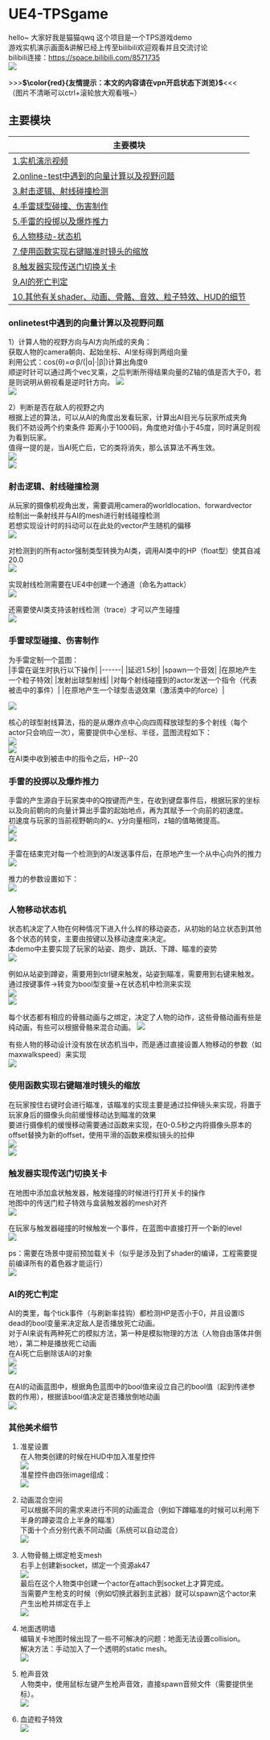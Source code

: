 # UE4-TPSgame  

hello~ 大家好我是猫猫qwq  这个项目是一个TPS游戏demo  
游戏实机演示画面&讲解已经上传至bilibili欢迎观看并且交流讨论  
bilibili连接：https://space.bilibili.com/8571735  
![](https://github.com/Neko-yc/UE4-TPSgame/blob/main/otherimage/%E4%B8%BB%E9%A1%B5.png)  


\>\>\>**$\color{red}{友情提示：本文的内容请在vpn开启状态下浏览}$**<<<  
（图片不清晰可以ctrl+滚轮放大观看哦~）  


## 主要模块
|主要模块|
|------|
|[1.实机演示视频](#Update)  |
|[2.online-test中遇到的向量计算以及视野问题](#onlinetest中遇到的向量计算以及视野问题) |
|[3.射击逻辑、射线碰撞检测](#射击逻辑射线碰撞检测)   |
|[4.手雷球型碰撞、伤害制作](#手雷球型碰撞伤害制作)   |
|[5.手雷的投掷以及爆炸推力](#手雷的投掷以及爆炸推力)   |
|[6.人物移动-状态机](#人物移动状态机)   |
|[7.使用函数实现右键瞄准时镜头的缩放](#使用函数实现右键瞄准时镜头的缩放)   |
|[8.触发器实现传送门切换关卡](#触发器实现传送门切换关卡)   |
|[9.AI的死亡判定](#AI的死亡判定)   |
|[10.其他有关shader、动画、骨骼、音效、粒子特效、HUD的细节](#其他美术细节)   |



### onlinetest中遇到的向量计算以及视野问题
1）计算人物的视野方向与AI方向所成的夹角：  
获取人物的camera朝向、起始坐标、AI坐标得到两组向量  
利用公式：cos(θ)=α·β/(|α|·|β|)计算出角度θ  
顺逆时针可以通过两个vec叉乘，之后判断所得结果向量的Z轴的值是否大于0，若是则说明从俯视看是逆时针方向。 
![](https://github.com/Neko-yc/UE4-TPSgame/blob/main/Image-%E9%9D%A2%E8%AF%95%E4%B8%AD%E9%81%87%E5%88%B0%E7%9A%84%E5%90%91%E9%87%8F%E8%AE%A1%E7%AE%97%E4%BB%A5%E5%8F%8A%E8%A7%86%E9%87%8E%E9%97%AE%E9%A2%98/%E8%AE%A1%E7%AE%97%E5%90%91%E9%87%8F%E5%B1%95%E7%A4%BA.png)  
![](https://github.com/Neko-yc/UE4-TPSgame/blob/main/Image-%E9%9D%A2%E8%AF%95%E4%B8%AD%E9%81%87%E5%88%B0%E7%9A%84%E5%90%91%E9%87%8F%E8%AE%A1%E7%AE%97%E4%BB%A5%E5%8F%8A%E8%A7%86%E9%87%8E%E9%97%AE%E9%A2%98/%E8%AE%A1%E7%AE%97%E5%90%91%E9%87%8F.png)  
  
2）判断是否在敌人的视野之内  
根据上述的算法，可以从AI的角度出发看玩家，计算出AI目光与玩家所成夹角  
我们不妨设两个约束条件 距离小于1000码，角度绝对值小于45度，同时满足则视为看到玩家。  
值得一提的是，当AI死亡后，它的类将消失，那么该算法不再生效。  
![](https://github.com/Neko-yc/UE4-TPSgame/blob/main/Image-%E9%9D%A2%E8%AF%95%E4%B8%AD%E9%81%87%E5%88%B0%E7%9A%84%E5%90%91%E9%87%8F%E8%AE%A1%E7%AE%97%E4%BB%A5%E5%8F%8A%E8%A7%86%E9%87%8E%E9%97%AE%E9%A2%98/%E5%88%A4%E6%96%AD%E6%98%AF%E5%90%A6%E5%9C%A8%E6%95%8C%E4%BA%BA%E8%A7%86%E9%87%8E%E4%B9%8B%E5%86%85%E5%B1%95%E7%A4%BA.png)  
![](https://github.com/Neko-yc/UE4-TPSgame/blob/main/Image-%E9%9D%A2%E8%AF%95%E4%B8%AD%E9%81%87%E5%88%B0%E7%9A%84%E5%90%91%E9%87%8F%E8%AE%A1%E7%AE%97%E4%BB%A5%E5%8F%8A%E8%A7%86%E9%87%8E%E9%97%AE%E9%A2%98/%E5%88%A4%E6%96%AD%E6%98%AF%E5%90%A6%E5%9C%A8%E6%95%8C%E4%BA%BA%E7%9A%84%E8%A7%86%E9%87%8E%E4%B9%8B%E5%86%85.png)  
### 射击逻辑、射线碰撞检测  
从玩家的摄像机视角出发，需要调用camera的worldlocation、forwardvector  
绘制出一条射线并与AI的mesh进行射线碰撞检测  
若想实现设计时的抖动可以在此处的vector产生随机的偏移  
![](https://github.com/Neko-yc/UE4-TPSgame/blob/main/%E5%B0%84%E7%BA%BF%E6%A3%80%E6%B5%8B/%E5%B0%84%E7%BA%BF%E6%A3%80%E6%B5%8B%E5%B1%95%E7%A4%BA.png)  
  
对检测到的所有actor强制类型转换为AI类，调用AI类中的HP（float型）使其自减20.0  
![](https://github.com/Neko-yc/UE4-TPSgame/blob/main/%E5%B0%84%E7%BA%BF%E6%A3%80%E6%B5%8B/%E5%B0%84%E7%BA%BF%E6%A3%80%E6%B5%8B.png)  
  
实现射线检测需要在UE4中创建一个通道（命名为attack）  
![](https://github.com/Neko-yc/UE4-TPSgame/blob/main/%E5%B0%84%E7%BA%BF%E6%A3%80%E6%B5%8B/%E5%88%9B%E5%BB%BA%E9%80%9A%E9%81%93.png)  
  
还需要使AI类支持该射线检测（trace）才可以产生碰撞  
![](https://github.com/Neko-yc/UE4-TPSgame/blob/main/%E5%B0%84%E7%BA%BF%E6%A3%80%E6%B5%8B/%E5%93%8D%E5%BA%94%E6%A3%80%E6%B5%8B.png)  

### 手雷球型碰撞、伤害制作  
为手雷定制一个蓝图：  
|手雷在诞生时执行以下操作|
|------|
|延迟1.5秒|
|spawn一个音效|
|在原地产生一个粒子特效|
|发射出球型射线|
|对每个射线碰撞到的actor发送一个指令（代表被击中的事件）|
|在原地产生一个球型击退效果（激活类中的force）|

![](https://github.com/Neko-yc/UE4-TPSgame/blob/main/%E6%89%8B%E9%9B%B7%E5%88%B6%E4%BD%9C/%E6%89%8B%E9%9B%B7%E5%B1%95%E7%A4%BA.png)    
  
核心的球型射线算法，指的是从爆炸点中心向四周释放球型的多个射线（每个actor只会响应一次），需要提供中心坐标、半径，蓝图流程如下：  
![](https://github.com/Neko-yc/UE4-TPSgame/blob/main/%E6%89%8B%E9%9B%B7%E5%88%B6%E4%BD%9C/%E6%89%8B%E9%9B%B7%E8%93%9D%E5%9B%BE1.png)    
![](https://github.com/Neko-yc/UE4-TPSgame/blob/main/%E6%89%8B%E9%9B%B7%E5%88%B6%E4%BD%9C/%E6%89%8B%E9%9B%B7%E8%93%9D%E5%9B%BE2.png)    
在AI类中收到被击中的指令之后，HP--20   

### 手雷的投掷以及爆炸推力   
手雷的产生源自于玩家类中的Q按键而产生，在收到键盘事件后，根据玩家的坐标以及向前朝向的向量计算出手雷的起始地点，再为其赋予一个向前的初速度。  
初速度与玩家的当前视野朝向的x、y分向量相同，z轴的值略微提高。  
![](https://github.com/Neko-yc/UE4-TPSgame/blob/main/%E6%89%8B%E9%9B%B7%E7%9A%84%E6%8A%95%E6%8E%B7%E4%BB%A5%E5%8F%8A%E7%88%86%E7%82%B8%E6%8E%A8%E5%8A%9B/%E6%8A%95%E6%8E%B7%E8%93%9D%E5%9B%BE.png)    
![](https://github.com/Neko-yc/UE4-TPSgame/blob/main/%E6%89%8B%E9%9B%B7%E7%9A%84%E6%8A%95%E6%8E%B7%E4%BB%A5%E5%8F%8A%E7%88%86%E7%82%B8%E6%8E%A8%E5%8A%9B/%E6%8A%95%E6%8E%B7%E8%93%9D%E5%9B%BE.png)    
  
手雷在结束完对每一个检测到的AI发送事件后，在原地产生一个从中心向外的推力  
![](https://github.com/Neko-yc/UE4-TPSgame/blob/main/%E6%89%8B%E9%9B%B7%E7%9A%84%E6%8A%95%E6%8E%B7%E4%BB%A5%E5%8F%8A%E7%88%86%E7%82%B8%E6%8E%A8%E5%8A%9B/%E7%88%86%E7%82%B8%E6%8E%A8%E5%8A%9B%E8%93%9D%E5%9B%BE.png)  
  
推力的参数设置如下：  
![](https://github.com/Neko-yc/UE4-TPSgame/blob/main/%E6%89%8B%E9%9B%B7%E7%9A%84%E6%8A%95%E6%8E%B7%E4%BB%A5%E5%8F%8A%E7%88%86%E7%82%B8%E6%8E%A8%E5%8A%9B/%E6%8E%A8%E5%8A%9B%E5%8F%82%E6%95%B0.png)  

### 人物移动状态机    
状态机决定了人物在何种情况下进入什么样的移动姿态，从初始的站立状态到其他各个状态的转变，主要由按键以及移动速度来决定。  
本demo中主要实现了玩家的站姿、跑步、跳跃、下蹲、瞄准的姿势  
![](https://github.com/Neko-yc/UE4-TPSgame/blob/main/%E4%BA%BA%E7%89%A9%E7%A7%BB%E5%8A%A8%E7%8A%B6%E6%80%81%E6%9C%BA/%E7%8A%B6%E6%80%81%E6%9C%BA%E8%93%9D%E5%9B%BE.png)  
  
例如从站姿到蹲姿，需要用到ctrl键来触发，站姿到瞄准，需要用到右键来触发。  
通过按键事件->转变为bool型变量->在状态机中检测来实现  
![](https://github.com/Neko-yc/UE4-TPSgame/blob/main/%E4%BA%BA%E7%89%A9%E7%A7%BB%E5%8A%A8%E7%8A%B6%E6%80%81%E6%9C%BA/%E7%8A%B6%E6%80%81%E8%B7%B3%E8%BD%ACnew.png)  
![](https://github.com/Neko-yc/UE4-TPSgame/blob/main/%E4%BA%BA%E7%89%A9%E7%A7%BB%E5%8A%A8%E7%8A%B6%E6%80%81%E6%9C%BA/%E7%8A%B6%E6%80%81%E8%B7%B3%E8%BD%AC2.png)  
  
每个状态都有相应的骨骼动画与之绑定，决定了人物的动作，这些骨骼动画有些是纯动画，有些可以根据骨骼来混合动画。
![](https://github.com/Neko-yc/UE4-TPSgame/blob/main/%E4%BA%BA%E7%89%A9%E7%A7%BB%E5%8A%A8%E7%8A%B6%E6%80%81%E6%9C%BA/%E6%B7%B7%E5%90%88%E5%8A%A8%E7%94%BB.png)  
  
有些人物的移动设计没有放在状态机当中，而是通过直接设置人物移动的参数（如maxwalkspeed）来实现  
![](https://github.com/Neko-yc/UE4-TPSgame/blob/main/%E4%BA%BA%E7%89%A9%E7%A7%BB%E5%8A%A8%E7%8A%B6%E6%80%81%E6%9C%BA/%E8%B7%91%E6%AD%A5.png)  

### 使用函数实现右键瞄准时镜头的缩放  
在玩家按住右键时会进行瞄准，该瞄准的实现主要是通过拉伸镜头来实现，将置于玩家身后的摄像头向前缓慢移动达到瞄准的效果  
要进行摄像机的缓慢移动需要通过函数来实现，在0-0.5秒之内将摄像头原本的offset替换为新的offset，使用平滑的函数来模拟镜头的拉伸  
![](https://github.com/Neko-yc/UE4-TPSgame/blob/main/%E4%BD%BF%E7%94%A8%E5%87%BD%E6%95%B0%E5%AE%9E%E7%8E%B0%E5%8F%B3%E9%94%AE%E7%9E%84%E5%87%86%E6%97%B6%E9%95%9C%E5%A4%B4%E7%9A%84%E7%BC%A9%E6%94%BE/%E7%9E%84%E5%87%86%E5%87%BD%E6%95%B0.png)  
![](https://github.com/Neko-yc/UE4-TPSgame/blob/main/%E4%BD%BF%E7%94%A8%E5%87%BD%E6%95%B0%E5%AE%9E%E7%8E%B0%E5%8F%B3%E9%94%AE%E7%9E%84%E5%87%86%E6%97%B6%E9%95%9C%E5%A4%B4%E7%9A%84%E7%BC%A9%E6%94%BE/%E7%9E%84%E5%87%86%E8%93%9D%E5%9B%BE.png)  

### 触发器实现传送门切换关卡  
在地图中添加盒状触发器，触发碰撞的时候进行打开关卡的操作  
地图中的传送门粒子特效与盒装触发器的mesh对齐  
![](https://github.com/Neko-yc/UE4-TPSgame/blob/main/%E8%A7%A6%E5%8F%91%E5%99%A8%E5%AE%9E%E7%8E%B0%E4%BC%A0%E9%80%81%E9%97%A8%E5%88%87%E6%8D%A2%E5%85%B3%E5%8D%A1/%E8%A7%A6%E5%8F%91%E5%99%A8%E5%B1%95%E7%A4%BA.png)  
  
在玩家与触发器碰撞的时候触发一个事件，在蓝图中直接打开一个新的level  
![](https://github.com/Neko-yc/UE4-TPSgame/blob/main/%E8%A7%A6%E5%8F%91%E5%99%A8%E5%AE%9E%E7%8E%B0%E4%BC%A0%E9%80%81%E9%97%A8%E5%88%87%E6%8D%A2%E5%85%B3%E5%8D%A1/%E8%A7%A6%E5%8F%91%E5%99%A8%E8%93%9D%E5%9B%BE.png)  
  
ps：需要在场景中提前预加载关卡（似乎是涉及到了shader的编译，工程需要提前编译所有的着色器才能运行）  
![](https://github.com/Neko-yc/UE4-TPSgame/blob/main/%E8%A7%A6%E5%8F%91%E5%99%A8%E5%AE%9E%E7%8E%B0%E4%BC%A0%E9%80%81%E9%97%A8%E5%88%87%E6%8D%A2%E5%85%B3%E5%8D%A1/%E6%B7%BB%E5%8A%A0%E5%85%B3%E5%8D%A1.png)  

### AI的死亡判定  
AI的类里，每个tick事件（与刷新率挂钩）都检测HP是否小于0，并且设置IS dead的bool变量来决定敌人是否播放死亡动画。  
对于AI来说有两种死亡的模拟方法，第一种是模拟物理的方法（人物自由落体并倒地），第二种是播放死亡动画  
在AI死亡后删除该AI的对象  
![](https://github.com/Neko-yc/UE4-TPSgame/blob/main/AI%E7%9A%84%E6%AD%BB%E4%BA%A1%E5%88%A4%E5%AE%9A/%E5%B1%95%E7%A4%BA.png)  
![](https://github.com/Neko-yc/UE4-TPSgame/blob/main/AI%E7%9A%84%E6%AD%BB%E4%BA%A1%E5%88%A4%E5%AE%9A/%E6%AD%BB%E4%BA%A1%E8%93%9D%E5%9B%BE.png)  
  
在AI的动画蓝图中，根据角色蓝图中的bool值来设立自己的bool值（起到传递参数的作用），根据该bool值决定是否播放倒地动画  
![](https://github.com/Neko-yc/UE4-TPSgame/blob/main/AI%E7%9A%84%E6%AD%BB%E4%BA%A1%E5%88%A4%E5%AE%9A/%E8%BD%AC%E6%8D%A2%E4%B8%BA%E8%93%9D%E5%9B%BE%E7%9A%84bool.png)  

### 其他美术细节  
1) 准星设置  
在人物类创建的时候在HUD中加入准星控件  
![](https://github.com/Neko-yc/UE4-TPSgame/blob/main/%E5%85%B6%E4%BB%96%E7%BE%8E%E6%9C%AF%E7%BB%86%E8%8A%82/%E5%87%86%E6%98%9F%E8%AE%BE%E7%BD%AE.png)  
准星控件由四张image组成：  
![](https://github.com/Neko-yc/UE4-TPSgame/blob/main/%E5%85%B6%E4%BB%96%E7%BE%8E%E6%9C%AF%E7%BB%86%E8%8A%82/%E5%87%86%E6%98%9F%E5%B1%95%E7%A4%BA.png)  
  
  
2) 动画混合空间  
可以根据不同的需求来进行不同的动画混合（例如下蹲瞄准的时候可以利用下半身的蹲姿混合上半身的瞄准）  
下面十个点分别代表不同动画（系统可以自动混合）  
![](https://github.com/Neko-yc/UE4-TPSgame/blob/main/%E5%85%B6%E4%BB%96%E7%BE%8E%E6%9C%AF%E7%BB%86%E8%8A%82/%E5%8A%A8%E7%94%BB%E6%B7%B7%E5%90%88%E7%A9%BA%E9%97%B4.png)  
  
  
3) 人物骨骼上绑定枪支mesh  
右手上创建新socket，绑定一个资源ak47  
![](https://github.com/Neko-yc/UE4-TPSgame/blob/main/%E5%85%B6%E4%BB%96%E7%BE%8E%E6%9C%AF%E7%BB%86%E8%8A%82/%E9%AA%A8%E9%AA%BC%E7%BB%91%E5%AE%9A%E6%9E%AA%E6%94%AF.png)  
最后在这个人物类中创建一个actor在attach到socket上才算完成。  
当需要产生枪支的时候（例如切换武器到主武器）就可以spawn这个actor来产生出枪并绑定在手上  
![](https://github.com/Neko-yc/UE4-TPSgame/blob/main/%E5%85%B6%E4%BB%96%E7%BE%8E%E6%9C%AF%E7%BB%86%E8%8A%82/%E4%BA%A7%E7%94%9F%E6%9E%AA%E6%94%AF%E8%93%9D%E5%9B%BE.png)  
  
  
4) 地面透明墙  
编辑关卡地图时候出现了一些不可解决的问题：地面无法设置collision。  
解决方法：手动加入了一个透明的static mesh。  
![](https://github.com/Neko-yc/UE4-TPSgame/blob/main/%E5%85%B6%E4%BB%96%E7%BE%8E%E6%9C%AF%E7%BB%86%E8%8A%82/%E9%80%8F%E6%98%8E%E5%A2%99%E5%B1%95%E7%A4%BA.png)  
  
  
5) 枪声音效  
人物类中，使用鼠标左键产生枪声音效，直接spawn音频文件（需要提供坐标）。  
![](https://github.com/Neko-yc/UE4-TPSgame/blob/main/%E5%85%B6%E4%BB%96%E7%BE%8E%E6%9C%AF%E7%BB%86%E8%8A%82/%E9%9F%B3%E6%95%88.png)  
  
  
6) 血迹粒子特效  
![](https://github.com/Neko-yc/UE4-TPSgame/blob/main/%E5%85%B6%E4%BB%96%E7%BE%8E%E6%9C%AF%E7%BB%86%E8%8A%82/%E7%B2%92%E5%AD%90%E7%89%B9%E6%95%88%E4%BA%A7%E7%94%9F.png)  








